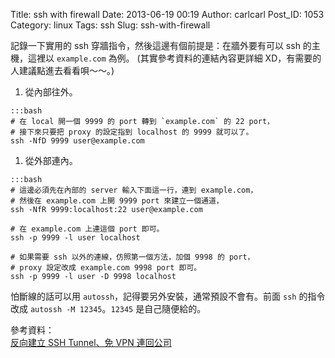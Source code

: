 Title: ssh with firewall
Date: 2013-06-19 00:19
Author: carlcarl
Post_ID: 1053
Category: linux
Tags: ssh
Slug: ssh-with-firewall

記錄一下實用的 ssh 穿牆指令，然後這邊有個前提是：在牆外要有可以 ssh
的主機，這裡以 `example.com` 為例。 (其實參考資料的連結內容更詳細
XD，有需要的人建議點進去看看唄～～。)

<!--more-->

1.  從內部往外。

<!-- -->

	:::bash
    # 在 local 開一個 9999 的 port 轉到 `example.com` 的 22 port，
    # 接下來只要把 proxy 的設定指到 localhost 的 9999 就可以了。
    ssh -NfD 9999 user@example.com

1.  從外部連內。

<!-- -->

	:::bash
    # 這邊必須先在內部的 server 輸入下面這一行，連到 example.com，
    # 然後在 example.com 上開 9999 port 來建立一個通道，
    ssh -NfR 9999:localhost:22 user@example.com
     
    # 在 example.com 上連這個 port 即可。
    ssh -p 9999 -l user localhost
     
    # 如果需要 ssh 以外的連線，仿照第一個方法，加個 9998 的 port，
    # proxy 設定改成 example.com 9998 port 即可。
    ssh -p 9999 -l user -D 9998 localhost

怕斷線的話可以用 `autossh`，記得要另外安裝，通常預設不會有。前面 `ssh`
的指令改成 `autossh -M 12345`。`12345` 是自己隨便給的。

參考資料：  
[反向建立 SSH Tunnel、免 VPN 連回公司][]

  [反向建立 SSH Tunnel、免 VPN 連回公司]: http://josephj.com/entry.php?id=312
